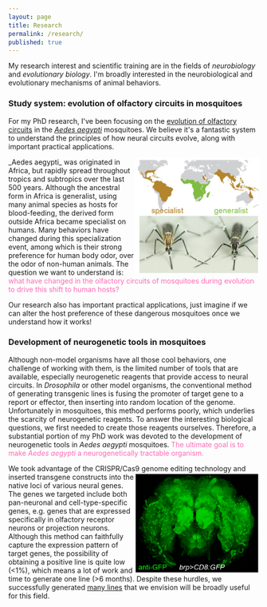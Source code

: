 ```yaml
---
layout: page
title: Research
permalink: /research/
published: true
---
```


My research interest and scientific training are in the fields of _neurobiology_ and _evolutionary biology_. I'm broadly interested in the neurobiological and evolutionary mechanisms of animal behaviors.


### Study system: evolution of olfactory circuits in mosquitoes
For my PhD research, I've been focusing on the <ins>[evolution of olfactory circuits](https://doi.org/10.1007/s00359-020-01399-6)</ins> in the <ins>[_Aedes aegypti_](https://en.wikipedia.org/wiki/Aedes_aegypti)</ins> mosquitoes. We believe it's a fantastic system to understand the principles of how neural circuits evolve, along with important practical applications.    

<img align="right" src="/images/domestic_forest2.PNG" style="width:250px;height:234px;">
_Aedes aegypti_ was originated in Africa, but rapidly spread throughout tropics and subtropics over the last 500 years. Although the ancestral form in Africa is generalist, using many animal species as hosts for blood-feeding, the derived form outside Africa became specialist on humans. Many behaviors have changed during this specialization event, among which is their strong preference for human body odor, over the odor of non-human animals. The question we want to understand is:  <span style="color:HotPink">what have changed in the olfactory circuits of mosquitoes during evolution to drive this shift to human hosts?</span>

Our research also has important practical applications, just imagine if we can alter the host preference of these dangerous mosquitoes once we understand how it works!


### Development of neurogenetic tools in mosquitoes
Although non-model organisms have all those cool behaviors, one challenge of working with them, is the limited number of tools that are available, especially neurogenetic reagents that provide access to neural circuits. In _Drosophila_ or other model organisms, the conventional method of generating transgenic lines is fusing the promoter of target gene to a report or effector, then inserting into random location of the genome. Unfortunately in mosquitoes, this method performs poorly, which underlies the scarcity of neurogenetic reagents. To answer the interesting biological questions, we first needed to create those reagents ourselves. Therefore, a substantial portion of my PhD work was devoted to the development of neurogenetic tools in _Aedes aegypti_ mosquitoes. <span style="color:HotPink">The ultimate goal is to make _Aedes aegypti_ a neurogenetically tractable organism.</span>  

We took advantage of the CRISPR/Cas9 genome editing technology and inserted transgene
<img align="right" src="/images/brp_staining.PNG" style="width:250px;height:203px;"> constructs into the native loci of various neural genes. The genes we targeted include both pan-neuronal and cell-type-specific genes, e.g. genes that are expressed specifically in olfactory receptor neurons or projection neurons. Although this method can faithfully capture the expression pattern of target genes, the possibility of obtaining a positive line is quite low (<1%), which means a lot of work and time to generate one line (>6 months). Despite these hurdles, we successfully generated <ins>[many lines](https://www.biorxiv.org/content/10.1101/2020.08.22.262527v1)</ins> that we envision will be broadly useful for this field.

